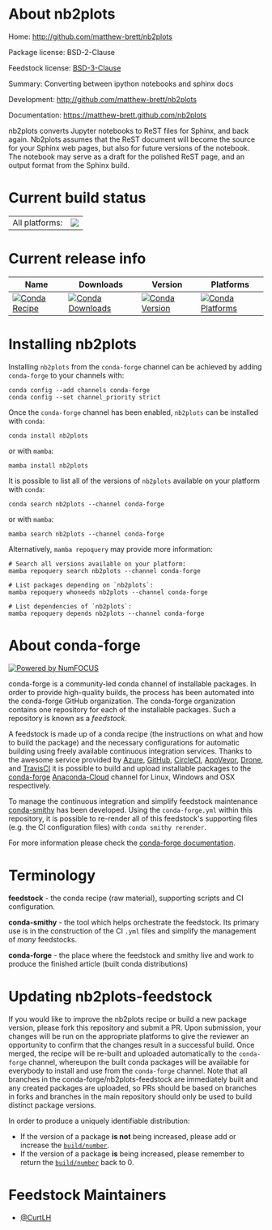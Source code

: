 About nb2plots
==============

Home: http://github.com/matthew-brett/nb2plots

Package license: BSD-2-Clause

Feedstock license: [BSD-3-Clause](https://github.com/conda-forge/nb2plots-feedstock/blob/main/LICENSE.txt)

Summary: Converting between ipython notebooks and sphinx docs

Development: http://github.com/matthew-brett/nb2plots

Documentation: https://matthew-brett.github.com/nb2plots

nb2plots converts Jupyter notebooks to ReST files for Sphinx, and back again.
Nb2plots assumes that the ReST document will become the source for your Sphinx
web pages, but also for future versions of the notebook. The notebook may
serve as a draft for the polished ReST page, and an output format from the Sphinx build.


Current build status
====================


<table><tr><td>All platforms:</td>
    <td>
      <a href="https://dev.azure.com/conda-forge/feedstock-builds/_build/latest?definitionId=4049&branchName=main">
        <img src="https://dev.azure.com/conda-forge/feedstock-builds/_apis/build/status/nb2plots-feedstock?branchName=main">
      </a>
    </td>
  </tr>
</table>

Current release info
====================

| Name | Downloads | Version | Platforms |
| --- | --- | --- | --- |
| [![Conda Recipe](https://img.shields.io/badge/recipe-nb2plots-green.svg)](https://anaconda.org/conda-forge/nb2plots) | [![Conda Downloads](https://img.shields.io/conda/dn/conda-forge/nb2plots.svg)](https://anaconda.org/conda-forge/nb2plots) | [![Conda Version](https://img.shields.io/conda/vn/conda-forge/nb2plots.svg)](https://anaconda.org/conda-forge/nb2plots) | [![Conda Platforms](https://img.shields.io/conda/pn/conda-forge/nb2plots.svg)](https://anaconda.org/conda-forge/nb2plots) |

Installing nb2plots
===================

Installing `nb2plots` from the `conda-forge` channel can be achieved by adding `conda-forge` to your channels with:

```
conda config --add channels conda-forge
conda config --set channel_priority strict
```

Once the `conda-forge` channel has been enabled, `nb2plots` can be installed with `conda`:

```
conda install nb2plots
```

or with `mamba`:

```
mamba install nb2plots
```

It is possible to list all of the versions of `nb2plots` available on your platform with `conda`:

```
conda search nb2plots --channel conda-forge
```

or with `mamba`:

```
mamba search nb2plots --channel conda-forge
```

Alternatively, `mamba repoquery` may provide more information:

```
# Search all versions available on your platform:
mamba repoquery search nb2plots --channel conda-forge

# List packages depending on `nb2plots`:
mamba repoquery whoneeds nb2plots --channel conda-forge

# List dependencies of `nb2plots`:
mamba repoquery depends nb2plots --channel conda-forge
```


About conda-forge
=================

[![Powered by
NumFOCUS](https://img.shields.io/badge/powered%20by-NumFOCUS-orange.svg?style=flat&colorA=E1523D&colorB=007D8A)](https://numfocus.org)

conda-forge is a community-led conda channel of installable packages.
In order to provide high-quality builds, the process has been automated into the
conda-forge GitHub organization. The conda-forge organization contains one repository
for each of the installable packages. Such a repository is known as a *feedstock*.

A feedstock is made up of a conda recipe (the instructions on what and how to build
the package) and the necessary configurations for automatic building using freely
available continuous integration services. Thanks to the awesome service provided by
[Azure](https://azure.microsoft.com/en-us/services/devops/), [GitHub](https://github.com/),
[CircleCI](https://circleci.com/), [AppVeyor](https://www.appveyor.com/),
[Drone](https://cloud.drone.io/welcome), and [TravisCI](https://travis-ci.com/)
it is possible to build and upload installable packages to the
[conda-forge](https://anaconda.org/conda-forge) [Anaconda-Cloud](https://anaconda.org/)
channel for Linux, Windows and OSX respectively.

To manage the continuous integration and simplify feedstock maintenance
[conda-smithy](https://github.com/conda-forge/conda-smithy) has been developed.
Using the ``conda-forge.yml`` within this repository, it is possible to re-render all of
this feedstock's supporting files (e.g. the CI configuration files) with ``conda smithy rerender``.

For more information please check the [conda-forge documentation](https://conda-forge.org/docs/).

Terminology
===========

**feedstock** - the conda recipe (raw material), supporting scripts and CI configuration.

**conda-smithy** - the tool which helps orchestrate the feedstock.
                   Its primary use is in the construction of the CI ``.yml`` files
                   and simplify the management of *many* feedstocks.

**conda-forge** - the place where the feedstock and smithy live and work to
                  produce the finished article (built conda distributions)


Updating nb2plots-feedstock
===========================

If you would like to improve the nb2plots recipe or build a new
package version, please fork this repository and submit a PR. Upon submission,
your changes will be run on the appropriate platforms to give the reviewer an
opportunity to confirm that the changes result in a successful build. Once
merged, the recipe will be re-built and uploaded automatically to the
`conda-forge` channel, whereupon the built conda packages will be available for
everybody to install and use from the `conda-forge` channel.
Note that all branches in the conda-forge/nb2plots-feedstock are
immediately built and any created packages are uploaded, so PRs should be based
on branches in forks and branches in the main repository should only be used to
build distinct package versions.

In order to produce a uniquely identifiable distribution:
 * If the version of a package **is not** being increased, please add or increase
   the [``build/number``](https://docs.conda.io/projects/conda-build/en/latest/resources/define-metadata.html#build-number-and-string).
 * If the version of a package **is** being increased, please remember to return
   the [``build/number``](https://docs.conda.io/projects/conda-build/en/latest/resources/define-metadata.html#build-number-and-string)
   back to 0.

Feedstock Maintainers
=====================

* [@CurtLH](https://github.com/CurtLH/)

